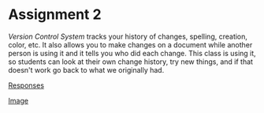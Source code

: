 # Assignment 2
*Version Control System* tracks your history of changes, spelling, creation, color, etc. It also allows you to make changes on a document while another person is using it and it tells you who did each change. This class is using it, so students can look at their own change history, try new things, and if that doesn't work go back to what we originally had.

[Responses](web-dev-hw/assignment-2/responses.txt)

[Image](./Images/imageofdesktop.png)
